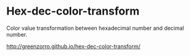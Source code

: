 Hex-dec-color-transform
=======================

Color value transformation between hexadecimal number and decimal number.

http://greenzorro.github.io/hex-dec-color-transform/
